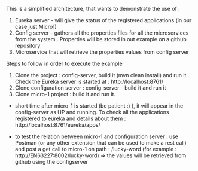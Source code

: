 
This is a simplified architecture, that wants to demonstrate the use of : 
1. Eureka server - will give the status of the registered applications (in our case just Micro1)
2. Config server - gathers all the properties files for all the microservices from the system . Properties will be stored in out example on a github repository
3. Microservice that will retrieve the properties values from config server


Steps to follow in order to execute the example
1. Clone the project :  config-server, build it (mvn clean install) and run it . Check the Eureka server is started at : http://localhost:8761/
2. Clone configuration server : config-server - build it and run it 
3. Clone micro-1 project : build it and run it. 

- short time after micro-1 is started (be patient :) ), it will appear in the config-server as UP and running. To check all the applications registered to eureka and details about them : http://localhost:8761/eureka/apps/

- to test the relation between micro-1 and configuration server : use Postman (or any other extension that can be used to make a rest call) and post a get call to micro-1 on path : /lucky-word (for example : http://EN63227:8002/lucky-word)  => the values will be retrieved from github using the configserver

